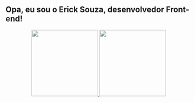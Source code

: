 ## Opa, eu sou o Erick Souza, desenvolvedor Front-end!
<div align="center">
  <a href="https://github.com/erickolk">
  <img height="180em" src="https://github-readme-stats.vercel.app/api?username=erickolk&show_icons=true&theme=dark&include_all_commits=true&count_private=true"/>
  <img height="180em" src="https://github-readme-stats.vercel.app/api/top-langs/?username=erickolk&layout=compact&langs_count=7&theme=dark"/>
</div>


